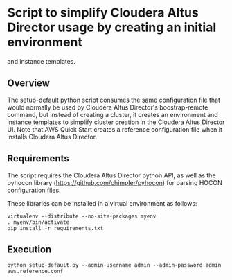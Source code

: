 # Script to simplify Cloudera Altus Director usage by creating an initial environment
and instance templates.

## Overview

The setup-default python script consumes the same configuration file that would
normally be used by Cloudera Altus Director's boostrap-remote command, but instead of
creating a cluster, it creates an environment and instance templates to simplify
cluster creation in the Cloudera Altus Director UI. Note that AWS Quick Start creates
a reference configuration file when it installs Cloudera Altus Director.

## Requirements

The script requires the Cloudera Altus Director python API, as well as the pyhocon library
(https://github.com/chimpler/pyhocon) for parsing HOCON configuration files.

These libraries can be installed in a virtual environment as follows:

```
virtualenv --distribute --no-site-packages myenv
. myenv/bin/activate
pip install -r requirements.txt
```

## Execution

```
python setup-default.py --admin-username admin --admin-password admin aws.reference.conf
```
